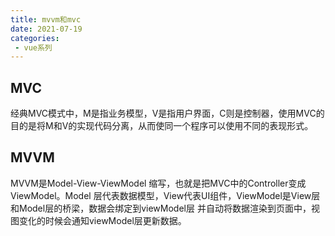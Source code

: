 ```yaml
---
title: mvvm和mvc
date: 2021-07-19
categories: 
 - vue系列
---
```


## MVC
经典MVC模式中，M是指业务模型，V是指用户界面，C则是控制器，使用MVC的目的是将M和V的实现代码分离，从而使同一个程序可以使用不同的表现形式。

## MVVM
MVVM是Model-View-ViewModel 缩写，也就是把MVC中的Controller变成ViewModel。Model
层代表数据模型，View代表UI组件，ViewModel是View层和Model层的桥梁，数据会绑定到viewModel层
并⾃动将数据渲染到⻚⾯中，视图变化的时候会通知viewModel层更新数据。